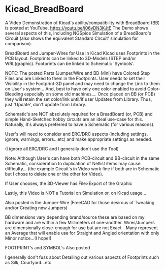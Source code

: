 # Kicad_BreadBoard

A Video Demonstration of Kicad's ability/compatibility with BreadBoard (BB) is posted at YouTube. https://youtu.be/j06vDN3KJtE
The Demo shows several aspects of this, including NGSpice Simulation of a BreadBoard's Circuit (also shows the equivalent Standard Circuit' simulation for comparison). 


BreadBoard and Jumper-Wires for Use In Kicad
Kicad uses Footprints in the PCB layout.
Footprints can be linked to 3D-Models (STEP and/or WRL(graphic).
Footprints can be linked to Schematic 'Symbols'.

NOTE: The posted Parts (Jumper/Wire and BB-Mini) have Colored Step Files and are Linked to them in the Footprints. User needs to set their Visibility in the Footprint-3D panel and may need to change the Link to them on User's system...  And, best to have only one color enabled to avoid Color-Bleeding especially on some old machines.... Once placed on BB (or PCB) they will retain the set color/link until/if user Updates from Library. Thus, just 'Update', don't update from Library.

Schematic's are NOT absolutely required for a BreadBoard (or, PCB) and simple Hand-Sketched hobby circuits are an ideal use-case for this.
Naturally, it's always preferred to have a Schematic (for various reasons).

User's will need to consider and ERC/DRC aspects (including settings, ignore, warnings, errors...etc) and make appropriate settings as needed.

(I ignore all ERC/DRC and I generally don't use the Tool)

Note: Although User's can have both PCB-circuit and BB-circuit in the same Schematic, consideration to duplication of Netlist items may cause difficulty... (the example Circuit's in Video work fine if both are in Schematic but I chose to delete one or the other for Video).

If User chooses, the 3D-Viewer has File>Export of the Graphic

Lastly, this Video is NOT a Tutorial on Simulation or, on Kicad usage...

Also posted is the Jumper-Wire (FreeCAD for those desirous of Tweaking and/or Creating new Jumpers)

BB dimensions vary depending brand/source these are based on my hardware and are within a few Millimeters of one-another.
Wires/Jumpers are dimensionally close-enough for use but are not Exact - Many represent an Average that will enable use for Straight and Angled orientation with only Minor notice...(I hope!)

FOOTPRINT's and SYMBOL's
Also posted

I generally don't fuss about Detailing out various aspects of Footprints such as Silk, Courtyard...etc.
